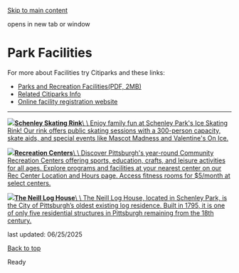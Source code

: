 [Skip to main content](https://www.pittsburghpa.gov/Recreation-Events/Park-Facilities#main-content)

opens in new tab or window

# Park Facilities

For more about Facilities try Citiparks and these links:

- [Parks and Recreation Facilities(PDF, 2MB)](https://www.pittsburghpa.gov/files/assets/city/v/1/parks/documents/12054_parks_listing_guide__final.pdf)
- [Related Citiparks Info](https://www.pittsburghpa.gov/Recreation-Events/Parks/Our-Parks)
- [Online facility registration website](https://registerparks.pittsburghpa.gov/)

* * *

[![](https://www.pittsburghpa.gov/files/assets/city/v/1/parks/images/facilities/schenley-skating-rink.jpg?dimension=largethumbnail&w=480&h=316)**Schenley Skating Rink**\\
\\
Enjoy family fun at Schenley Park's Ice Skating Rink! Our rink offers public skating sessions with a 300-person capacity, skate aids, and special events like Mascot Madness and Valentine's On Ice.](https://www.pittsburghpa.gov/Recreation-Events/Park-Facilities/Schenley-Skating-Rink)

[![](https://www.pittsburghpa.gov/files/assets/city/v/2/parks/images/facilities/west-penn-pool.png?dimension=largethumbnail&w=480&h=316)**Recreation Centers**\\
\\
Discover Pittsburgh's year-round Community Recreation Centers offering sports, education, crafts, and leisure activities for all ages. Explore programs and facilities at your nearest center on our Rec Center Location and Hours page. Access fitness rooms for $5/month at select centers.](https://www.pittsburghpa.gov/Recreation-Events/Park-Facilities/Recreation-Centers)

[![](https://www.pittsburghpa.gov/files/assets/city/v/1/parks/images/neill-log-house.jpg?dimension=largethumbnail&w=480&h=316)**The Neill Log House**\\
\\
The Neill Log House, located in Schenley Park, is the City of Pittsburgh’s oldest existing log residence. Built in 1795, it is one of only five residential structures in Pittsburgh remaining from the 18th century.](https://www.pittsburghpa.gov/Recreation-Events/Park-Facilities/The-Neill-Log-House)

last updated: 06/25/2025

[Back to top](https://www.pittsburghpa.gov/Recreation-Events/Park-Facilities#body-top)

Ready
